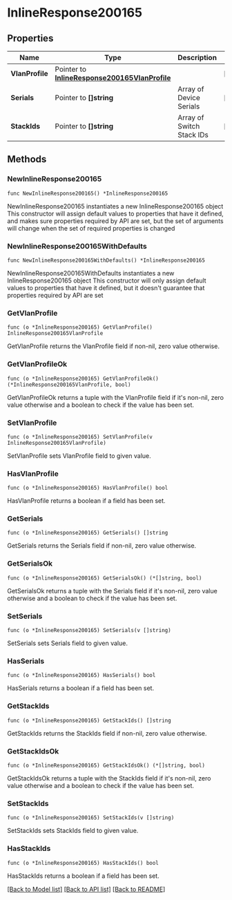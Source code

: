 # InlineResponse200165

## Properties

Name | Type | Description | Notes
------------ | ------------- | ------------- | -------------
**VlanProfile** | Pointer to [**InlineResponse200165VlanProfile**](InlineResponse200165VlanProfile.md) |  | [optional] 
**Serials** | Pointer to **[]string** | Array of Device Serials | [optional] 
**StackIds** | Pointer to **[]string** | Array of Switch Stack IDs | [optional] 

## Methods

### NewInlineResponse200165

`func NewInlineResponse200165() *InlineResponse200165`

NewInlineResponse200165 instantiates a new InlineResponse200165 object
This constructor will assign default values to properties that have it defined,
and makes sure properties required by API are set, but the set of arguments
will change when the set of required properties is changed

### NewInlineResponse200165WithDefaults

`func NewInlineResponse200165WithDefaults() *InlineResponse200165`

NewInlineResponse200165WithDefaults instantiates a new InlineResponse200165 object
This constructor will only assign default values to properties that have it defined,
but it doesn't guarantee that properties required by API are set

### GetVlanProfile

`func (o *InlineResponse200165) GetVlanProfile() InlineResponse200165VlanProfile`

GetVlanProfile returns the VlanProfile field if non-nil, zero value otherwise.

### GetVlanProfileOk

`func (o *InlineResponse200165) GetVlanProfileOk() (*InlineResponse200165VlanProfile, bool)`

GetVlanProfileOk returns a tuple with the VlanProfile field if it's non-nil, zero value otherwise
and a boolean to check if the value has been set.

### SetVlanProfile

`func (o *InlineResponse200165) SetVlanProfile(v InlineResponse200165VlanProfile)`

SetVlanProfile sets VlanProfile field to given value.

### HasVlanProfile

`func (o *InlineResponse200165) HasVlanProfile() bool`

HasVlanProfile returns a boolean if a field has been set.

### GetSerials

`func (o *InlineResponse200165) GetSerials() []string`

GetSerials returns the Serials field if non-nil, zero value otherwise.

### GetSerialsOk

`func (o *InlineResponse200165) GetSerialsOk() (*[]string, bool)`

GetSerialsOk returns a tuple with the Serials field if it's non-nil, zero value otherwise
and a boolean to check if the value has been set.

### SetSerials

`func (o *InlineResponse200165) SetSerials(v []string)`

SetSerials sets Serials field to given value.

### HasSerials

`func (o *InlineResponse200165) HasSerials() bool`

HasSerials returns a boolean if a field has been set.

### GetStackIds

`func (o *InlineResponse200165) GetStackIds() []string`

GetStackIds returns the StackIds field if non-nil, zero value otherwise.

### GetStackIdsOk

`func (o *InlineResponse200165) GetStackIdsOk() (*[]string, bool)`

GetStackIdsOk returns a tuple with the StackIds field if it's non-nil, zero value otherwise
and a boolean to check if the value has been set.

### SetStackIds

`func (o *InlineResponse200165) SetStackIds(v []string)`

SetStackIds sets StackIds field to given value.

### HasStackIds

`func (o *InlineResponse200165) HasStackIds() bool`

HasStackIds returns a boolean if a field has been set.


[[Back to Model list]](../README.md#documentation-for-models) [[Back to API list]](../README.md#documentation-for-api-endpoints) [[Back to README]](../README.md)


